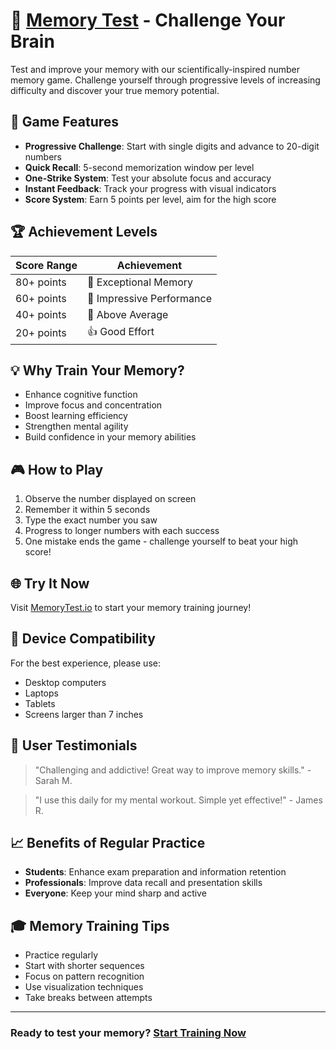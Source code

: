 # 🧠 [Memory Test](https://memorytest.io) - Challenge Your Brain

Test and improve your memory with our scientifically-inspired number memory game. Challenge yourself through progressive levels of increasing difficulty and discover your true memory potential.

## 🎯 Game Features

- **Progressive Challenge**: Start with single digits and advance to 20-digit numbers
- **Quick Recall**: 5-second memorization window per level
- **One-Strike System**: Test your absolute focus and accuracy
- **Instant Feedback**: Track your progress with visual indicators
- **Score System**: Earn 5 points per level, aim for the high score

## 🏆 Achievement Levels

| Score Range | Achievement |
|-------------|------------|
| 80+ points | 🌟 Exceptional Memory |
| 60+ points | 🏅 Impressive Performance |
| 40+ points | 💪 Above Average |
| 20+ points | 👍 Good Effort |

## 💡 Why Train Your Memory?

- Enhance cognitive function
- Improve focus and concentration
- Boost learning efficiency
- Strengthen mental agility
- Build confidence in your memory abilities

## 🎮 How to Play

1. Observe the number displayed on screen
2. Remember it within 5 seconds
3. Type the exact number you saw
4. Progress to longer numbers with each success
5. One mistake ends the game - challenge yourself to beat your high score!

## 🌐 Try It Now

Visit [MemoryTest.io](https://memorytest.io) to start your memory training journey!

## 📱 Device Compatibility

For the best experience, please use:
- Desktop computers
- Laptops
- Tablets
- Screens larger than 7 inches

## 🌟 User Testimonials

> "Challenging and addictive! Great way to improve memory skills." - Sarah M.

> "I use this daily for my mental workout. Simple yet effective!" - James R.

## 📈 Benefits of Regular Practice

- **Students**: Enhance exam preparation and information retention
- **Professionals**: Improve data recall and presentation skills
- **Everyone**: Keep your mind sharp and active


## 🎓 Memory Training Tips

- Practice regularly
- Start with shorter sequences
- Focus on pattern recognition
- Use visualization techniques
- Take breaks between attempts

---

### Ready to test your memory? [Start Training Now](https://memorytest.io)
